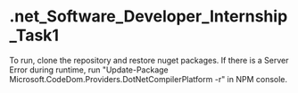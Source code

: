 # .net_Software_Developer_Internship_Task1

To run, clone the repository and restore nuget packages. If there is a Server Error during runtime, run 
"Update-Package Microsoft.CodeDom.Providers.DotNetCompilerPlatform -r" in NPM console.
